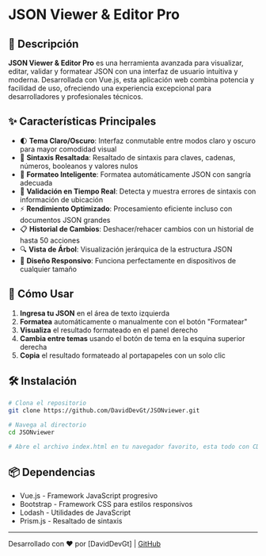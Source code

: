 # JSON Viewer & Editor Pro

## 🌟 Descripción

**JSON Viewer & Editor Pro** es una herramienta avanzada para visualizar, editar, validar y formatear JSON con una interfaz de usuario intuitiva y moderna. Desarrollada con Vue.js, esta aplicación web combina potencia y facilidad de uso, ofreciendo una experiencia excepcional para desarrolladores y profesionales técnicos.

## ✨ Características Principales

- 🌓 **Tema Claro/Oscuro**: Interfaz conmutable entre modos claro y oscuro para mayor comodidad visual
- 🎨 **Sintaxis Resaltada**: Resaltado de sintaxis para claves, cadenas, números, booleanos y valores nulos
- 🔄 **Formateo Inteligente**: Formatea automáticamente JSON con sangría adecuada
- 📝 **Validación en Tiempo Real**: Detecta y muestra errores de sintaxis con información de ubicación
- ⚡ **Rendimiento Optimizado**: Procesamiento eficiente incluso con documentos JSON grandes
- 📋 **Historial de Cambios**: Deshacer/rehacer cambios con un historial de hasta 50 acciones
- 🔍 **Vista de Árbol**: Visualización jerárquica de la estructura JSON
- 📱 **Diseño Responsivo**: Funciona perfectamente en dispositivos de cualquier tamaño

## 🚀 Cómo Usar

1. **Ingresa tu JSON** en el área de texto izquierda
2. **Formatea** automáticamente o manualmente con el botón "Formatear"
3. **Visualiza** el resultado formateado en el panel derecho
4. **Cambia entre temas** usando el botón de tema en la esquina superior derecha
5. **Copia** el resultado formateado al portapapeles con un solo clic

## 🛠️ Instalación

```bash
# Clona el repositorio
git clone https://github.com/DavidDevGt/JSONviewer.git

# Navega al directorio
cd JSONviewer

# Abre el archivo index.html en tu navegador favorito, esta todo con CDN, no es obligatorio tener node.js instalado

```

## 📦 Dependencias

- Vue.js - Framework JavaScript progresivo
- Bootstrap - Framework CSS para estilos responsivos
- Lodash - Utilidades de JavaScript
- Prism.js - Resaltado de sintaxis

---

Desarrollado con ❤️ por [DavidDevGt] | [GitHub](https://github.com/DavidDevGt)
